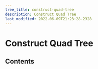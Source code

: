 ```yaml
---
tree_title: construct-quad-tree
description: Construct Quad Tree
last_modified: 2022-06-09T21:23:28.2328
---
```


# Construct Quad Tree

## Contents
